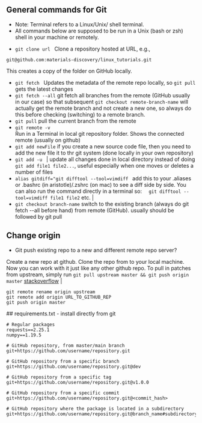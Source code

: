 ## General commands for Git

* Note: Terminal refers to a Linux/Unix/ shell terminal. 
* All commands below are supposed to be run in a Unix (bash or zsh) shell in your machine or remotely. 

- `git clone url ` 
Clone a repository hosted at URL, e.g., 
```
git@github.com:materials-discovery/linux_tutorials.git 
```
This creates a copy of the folder on GitHub locally. 

- `git fetch ` 
Updates the metadata of the remote repo locally, so `git pull` gets the latest changes 
- `git fetch --all` 
git fetch all branches from the remote (GitHub usually in our case) so that subsequent `git checkout remote-branch-name` will actually get the remote branch and not create a new one, so always do this before checking (switching) to a remote branch. 
- `git pull` 
pull the current branch from the remote 
- `git remote -v `        
Run in a Terminal in local git repository folder. Shows the connected remote (usually on github) 
- `git add newFile` 
if you create a new source code file, then you need to add the new file it to thr git system (done locally in your own repository) 
- `git add -u ` | update all changes done in local directory instead of doing `git add file1 file2...`, useful especially when one moves or deletes a number of files
-  `alias gitdiff="git difftool --tool=vimdiff `
add this to your .aliases or .bashrc (in aristotle)/.zshrc (on mac) to see a diff side by side. You can also run the command directly in a terminal so: `  git difftool --tool=vimdiff file1 file2` etc. |
- `git checkout branch-name`
switch to the existing branch (always do git fetch --all before hand) from remote (GitHub). usually should be followed by git pull 


## Change origin
* Git push existing repo to a new and different remote repo server?

Create a new repo at github. Clone the repo from  to your local machine. Now you can work with it just like any other github repo. To pull in patches from upstream, simply run `git pull upstream master && git push origin master` [stackoverflow](https://stackoverflow.com/questions/5181845/git-push-existing-repo-to-a-new-and-different-remote-repo-server) |

```
git remote rename origin upstream 
git remote add origin URL_TO_GITHUB_REP
git push origin master
```

## requirements.txt - install directly from git
```
# Regular packages 
requests==2.25.1
numpy==1.19.5

# GitHub repository, from master/main branch
git+https://github.com/username/repository.git

# GitHub repository from a specific branch
git+https://github.com/username/repository.git@dev

# GitHub repository from a specific tag
git+https://github.com/username/repository.git@v1.0.0

# GitHub repository from a specific commit
git+https://github.com/username/repository.git@<commit_hash>

# GitHub repository where the package is located in a subdirectory
git+https://github.com/username/repository.git@branch_name#subdirectory=src

```
